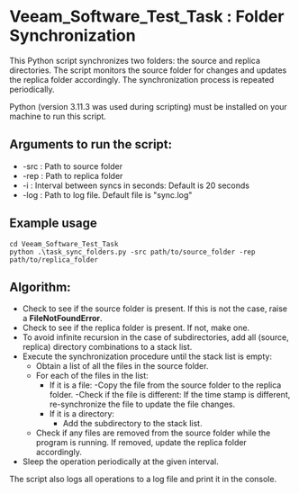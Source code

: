 # Veeam_Software_Test_Task : Folder Synchronization

This Python script synchronizes two folders: the source and replica directories. The script monitors the source folder for changes and updates the replica folder accordingly. The synchronization process is repeated periodically.

 Python (version 3.11.3 was used during scripting) must be installed on your machine to run this script. 
 ## Arguments to run the script:

- -src : Path to source folder
- -rep : Path to replica folder
- -i : Interval between syncs in seconds: Default is 20 seconds
- -log : Path to log file. Default file is "sync.log"

## Example usage
```
cd Veeam_Software_Test_Task
python .\task_sync_folders.py -src path/to/source_folder -rep path/to/replica_folder
```
## Algorithm:

- Check to see if the source folder is present. If this is not the case, raise a **FileNotFoundError**.
- Check to see if the replica folder is present. If not, make one.
- To avoid infinite recursion in the case of subdirectories, add all (source, replica) directory combinations to a stack list.
- Execute the synchronization procedure until the stack list is empty:
    - Obtain a list of all the files in the source folder.
    - For each of the files in the list:
        - If it is a file:
            -Copy the file from the source folder to the replica folder.
            -Check if the file is different: If the time stamp is different, re-synchronize the file to update the file changes.
        - If it is a directory:
            - Add the subdirectory to the stack list.
    - Check if any files are removed from the source folder while the program is running. If removed, update the replica folder accordingly.
- Sleep the operation periodically at the given interval.

The script also logs all operations to a log file and print it in the console.

